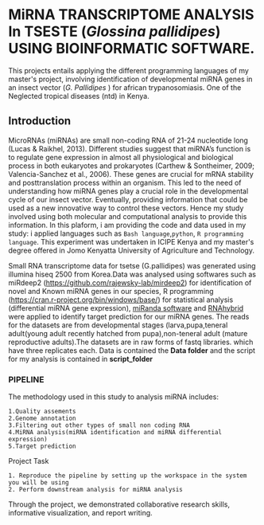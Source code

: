 # MiRNA TRANSCRIPTOME ANALYSIS In TSESTE (*Glossina pallidipes*) USING BIOINFORMATIC SOFTWARE.
This projects entails applying the different programming languages of my master's  project, involving identification of developmental miRNA genes in an insect vector (*G. Pallidipes* ) for african trypanosomiasis. One of the Neglected tropical diseases  (ntd) in Kenya.

## Introduction

MicroRNAs (miRNAs) are small non-coding RNA of 21-24 nucleotide long (Lucas & Raikhel, 2013)⁠. Different studies suggest that miRNA’s function is to regulate gene expression in almost all physiological and biological process in both eukaryotes and prokaryotes (Carthew & Sontheimer, 2009; Valencia-Sanchez et al., 2006). These genes are crucial for mRNA stability and posttranslation process within an organism. This led to the need of understanding how miRNA genes play a crucial role in the developmental cycle of our insect vector. Eventually, providing information that could be used as a new innovative way to control these vectors. Hence my study involved using both molecular and computational analysis to provide this information. In this plaform, i am providing the code and data used in my study: i applied languages such as `Bash language`,`python`, `R programming language`. This experiment was undertaken in ICIPE Kenya and my master's degree offered in Jomo Kenyatta University of Agriculture and Technology. 

Small RNA transcriptome data for tsetse (G.pallidipes) was generated using illumina hiseq 2500 from Korea.Data was analysed using softwares such as  miRdeep2 (https://github.com/rajewsky-lab/mirdeep2)  for identification of novel and Known miRNA genes in our species, R programming (https://cran.r-project.org/bin/windows/base/) for statistical analysis (differential miRNA gene expression), [miRanda software](http://www.mirtoolsgallery.org/miRToolsGallery/node/1055) and [RNAhybrid](https://www.ncbi.nlm.nih.gov/pmc/articles/PMC1538877/) were applied to identify target prediction for our miRNA genes. The reads for the datasets are from developmental stages (larva,pupa,teneral adult(young adult recently hatched from pupa),non-teneral adult (mature reproductive adults).The datasets are in raw forms of fastq libraries. which have three replicates each. Data is contained the **Data folder** and the script for my analysis is contained in **script_folder**

### PIPELINE

The methodology used in this study to analysis miRNA includes:

    1.Quality assements
    2.Genome annotation
    3.Filtering out other types of small non coding RNA
    4.MiRNA analysis(miRNA identification and miRNA differential expression)
    5.Target prediction

Project Task

    1. Reproduce the pipeline by setting up the workspace in the system you will be using
    2. Perform downstream analysis for miRNA analysis
    
Through the project, we demonstrated  collaborative research skills, informative visualization, and report writing.
